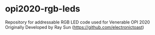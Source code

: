 # opi2020-rgb-leds
Repository for addressable RGB LED code used for Venerable OPI 2020
Originally Developed by Ray Sun (https://github.com/electronictoast)
